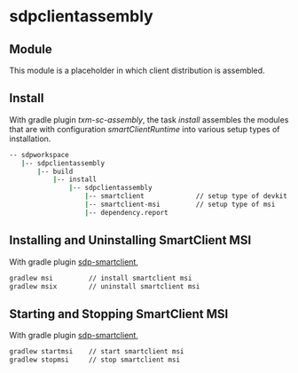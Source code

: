 # sdpclientassembly

## Module
 
This module is a placeholder in which client distribution is assembled.

## Install

With gradle plugin *txm-sc-assembly*, the task *install* assembles the
modules that are with configuration *smartClientRuntime* into various
setup types of installation.

```bash
-- sdpworkspace
   |-- sdpclientassembly
       |-- build
           |-- install
               |-- sdpclientassembly
                   |-- smartclient             // setup type of devkit    
                   |-- smartclient-msi         // setup type of msi
                   |-- dependency.report   
```

## Installing and Uninstalling SmartClient MSI
 
With gradle plugin [sdp-smartclient](#sdp-smartclient),
```bash
gradlew msi         // install smartclient msi
gradlew msix        // uninstall smartclient msi
```

## Starting and Stopping SmartClient MSI

With gradle plugin [sdp-smartclient](#sdp-smartclient),
```bash
gradlew startmsi    // start smartclient msi
gradlew stopmsi     // stop smartclient msi
```